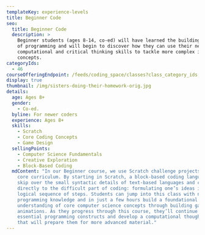 ```yaml
---
templateKey: experience-levels
title: Beginner Code
seo:
  title: Beginner Code
  description: >
    Beginner students (ages 8-14, co-ed) will have learned the building blocks
    of programming and will begin to discover how they can use their newfound
    computational and critical thinking skills to tackle more complex ideas and
    concepts.
categoryIds:
  - 46
courseOfferingEndpoint: /feeds/coding_space/classes?class_category_ids[]=46
display: true
thumbnail: /img/sisters-doing-their-homework-orig.jpg
details:
  age: Ages 8+
  gender:
    - Co-ed.
  byline: For newer coders
  experience: Ages 8+
  skills:
    - Scratch
    - Core Coding Concepts
    - Game Design
  sellingPoints:
    - Computer Science Fundamentals
    - Creative Exploration
    - Block-Based Coding
  mdContent: "In our Beginner course, we use Scratch challenge projects as our
    core curriculum. By starting in Scratch, a block-based coding language, we
    skip over the small syntactic details of text-based languages and cut
    directly to the difficult part of coding: formulating one’s ideas into a
    logical sequence of steps. Students can jump into this class with no prior
    programming knowledge and in just a few hours build a foundational
    understanding of core computer science concepts through building games and
    animations. As they progress through this course, they’ll continue to learn
    essential programming constructs and develop a computational thought process
    that will prepare them for more advanced material."
---
```

